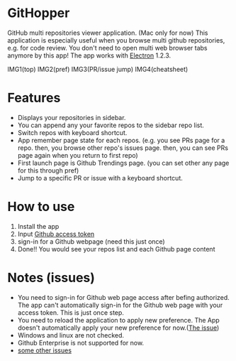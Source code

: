 # GitHopper

GitHub multi repositories viewer application. (Mac only for now)
This application is especially useful when you browse multi github repositories, e.g. for code review. You don't need to open multi web browser tabs anymore by this app!
The app works with [Electron](http://electron.atom.io/) 1.2.3.

IMG1(top)
IMG2(pref)
IMG3(PR/issue jump)
IMG4(cheatsheet)

# Features

- Displays your repositories in sidebar.
- You can append any your favorite repos to the sidebar repo list.
- Switch repos with keyboard shortcut.
- App remember page state for each repos. (e.g. you see PRs page for a repo. then, you browse other repo's issues page. then, you can see PRs page again when you return to first repo)
- First launch page is Github Trendings page. (you can set other any page for this through pref)
- Jump to a specific PR or issue with a keyboard shortcut.

# How to use

1. Install the app
1. Input [Github access token](https://github.com/settings/tokens)
1. sign-in for a Github webpage (need this just once)
1. Done!! You would see your repos list and each Github page content


# Notes (issues)

- You need to sign-in for Github web page access after befing authorized. The app can't automatically sign-in for the Github web page with your access token. This is just once step.
- You need to reload the application to apply new preference. The App doesn't automatically apply your new preference for now.([The issue](https://github.com/akira-hamada/GitHopper/issues/26))
- Windows and linux are not checked.
- Github Enterprise is not supported for now.
- [some other issues](https://github.com/akira-hamada/GitHopper/issues)
